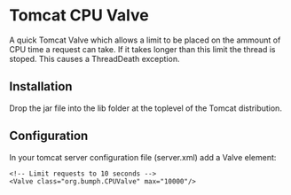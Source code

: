 Tomcat CPU Valve
================

A quick Tomcat Valve which allows a limit to be placed on the ammount of CPU time a request can take. If it takes longer than this limit the thread is stoped. This causes a ThreadDeath exception.

Installation
------------

Drop the jar file into the lib folder at the toplevel of the Tomcat distribution.

Configuration
-------------

In your tomcat server configuration file (server.xml) add a Valve element:
  
    <!-- Limit requests to 10 seconds -->
    <Valve class="org.bumph.CPUValve" max="10000"/>
